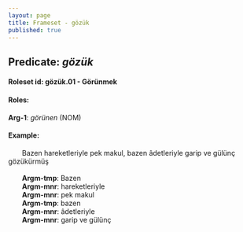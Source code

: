 ```yaml
---
layout: page
title: Frameset - gözük
published: true
---
```

<h2>Predicate: <i>gözük</i></h2>
<h4>Roleset id: gözük.01 - Görünmek<br>
<h4>Roles:</h4>
<b>Arg-1</b>: <i>görünen</i>  (NOM) <br>
<h4>Example:</h4>
&emsp;&emsp;Bazen hareketleriyle pek makul, bazen âdetleriyle garip ve gülünç gözükürmüş<br><br>
&emsp;&emsp;<b>Argm-tmp</b>:  Bazen<br>
&emsp;&emsp;<b>Argm-mnr</b>:  hareketleriyle<br>
&emsp;&emsp;<b>Argm-mnr</b>:  pek makul<br>
&emsp;&emsp;<b>Argm-tmp</b>:  bazen<br>
&emsp;&emsp;<b>Argm-mnr</b>:  âdetleriyle<br>
&emsp;&emsp;<b>Argm-mnr</b>:  garip ve gülünç<br>

